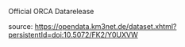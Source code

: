 Official ORCA Datarelease

source: https://opendata.km3net.de/dataset.xhtml?persistentId=doi:10.5072/FK2/Y0UXVW
